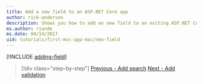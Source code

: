 ```yaml
---
title: Add a new field to an ASP.NET Core app
author: rick-anderson
description: Shows you how to add an new field to an exiting ASP.NET Core EF/MVC app.
ms.author: riande
ms.date: 04/14/2017
uid: tutorials/first-mvc-app-mac/new-field
---
```


[!INCLUDE [adding-field](../../includes/mvc-intro/new-field.md)]

> [!div class="step-by-step"]
> [Previous - Add search](search.md)
> [Next - Add validation](validation.md)
